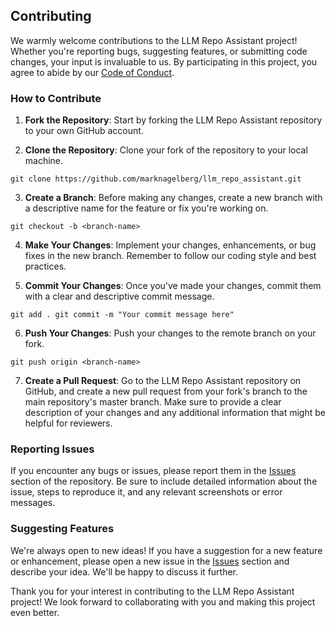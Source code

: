 ## Contributing

We warmly welcome contributions to the LLM Repo Assistant project! Whether you're reporting bugs, suggesting features, or submitting code changes, your input is invaluable to us. By participating in this project, you agree to abide by our [Code of Conduct](CODE_OF_CONDUCT.md).

### How to Contribute

1. **Fork the Repository**: Start by forking the LLM Repo Assistant repository to your own GitHub account.

2. **Clone the Repository**: Clone your fork of the repository to your local machine.

`git clone https://github.com/marknagelberg/llm_repo_assistant.git`

3. **Create a Branch**: Before making any changes, create a new branch with a descriptive name for the feature or fix you're working on.

`git checkout -b <branch-name>`

4. **Make Your Changes**: Implement your changes, enhancements, or bug fixes in the new branch. Remember to follow our coding style and best practices.

5. **Commit Your Changes**: Once you've made your changes, commit them with a clear and descriptive commit message.

`git add .
git commit -m "Your commit message here"`

6. **Push Your Changes**: Push your changes to the remote branch on your fork.

`git push origin <branch-name>`

7. **Create a Pull Request**: Go to the LLM Repo Assistant repository on GitHub, and create a new pull request from your fork's branch to the main repository's master branch. Make sure to provide a clear description of your changes and any additional information that might be helpful for reviewers.

### Reporting Issues

If you encounter any bugs or issues, please report them in the [Issues](https://github.com/marknagelberg/llm-repo-assistant/issues) section of the repository. Be sure to include detailed information about the issue, steps to reproduce it, and any relevant screenshots or error messages.

### Suggesting Features

We're always open to new ideas! If you have a suggestion for a new feature or enhancement, please open a new issue in the [Issues](https://github.com/marknagelberg/llm-repo-assistant/issues) section and describe your idea. We'll be happy to discuss it further.

Thank you for your interest in contributing to the LLM Repo Assistant project! We look forward to collaborating with you and making this project even better.

